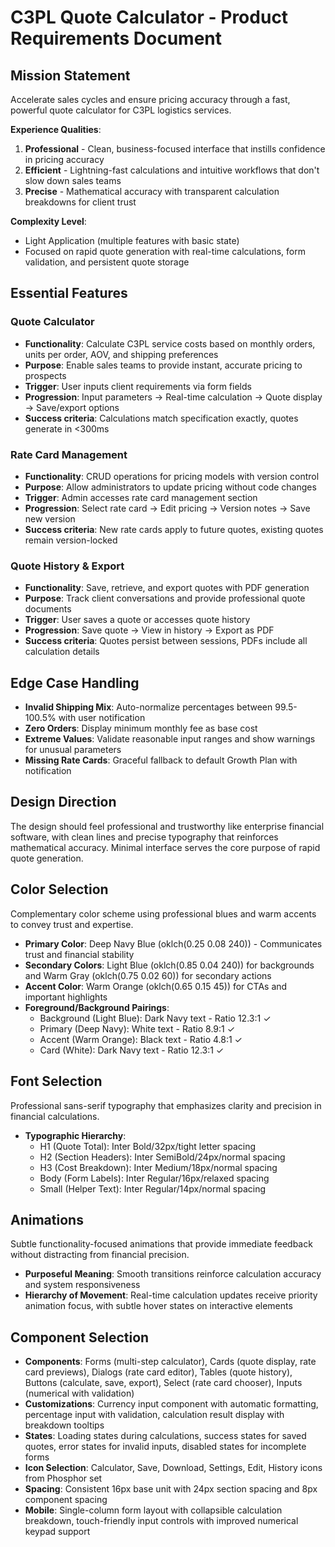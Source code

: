 # C3PL Quote Calculator - Product Requirements Document

## Mission Statement
Accelerate sales cycles and ensure pricing accuracy through a fast, powerful quote calculator for C3PL logistics services.

**Experience Qualities**:
1. **Professional** - Clean, business-focused interface that instills confidence in pricing accuracy
2. **Efficient** - Lightning-fast calculations and intuitive workflows that don't slow down sales teams
3. **Precise** - Mathematical accuracy with transparent calculation breakdowns for client trust

**Complexity Level**: 
- Light Application (multiple features with basic state)
- Focused on rapid quote generation with real-time calculations, form validation, and persistent quote storage

## Essential Features

### Quote Calculator
- **Functionality**: Calculate C3PL service costs based on monthly orders, units per order, AOV, and shipping preferences
- **Purpose**: Enable sales teams to provide instant, accurate pricing to prospects
- **Trigger**: User inputs client requirements via form fields
- **Progression**: Input parameters → Real-time calculation → Quote display → Save/export options
- **Success criteria**: Calculations match specification exactly, quotes generate in <300ms

### Rate Card Management
- **Functionality**: CRUD operations for pricing models with version control
- **Purpose**: Allow administrators to update pricing without code changes
- **Trigger**: Admin accesses rate card management section
- **Progression**: Select rate card → Edit pricing → Version notes → Save new version
- **Success criteria**: New rate cards apply to future quotes, existing quotes remain version-locked

### Quote History & Export
- **Functionality**: Save, retrieve, and export quotes with PDF generation
- **Purpose**: Track client conversations and provide professional quote documents
- **Trigger**: User saves a quote or accesses quote history
- **Progression**: Save quote → View in history → Export as PDF
- **Success criteria**: Quotes persist between sessions, PDFs include all calculation details

## Edge Case Handling
- **Invalid Shipping Mix**: Auto-normalize percentages between 99.5-100.5% with user notification
- **Zero Orders**: Display minimum monthly fee as base cost
- **Extreme Values**: Validate reasonable input ranges and show warnings for unusual parameters
- **Missing Rate Cards**: Graceful fallback to default Growth Plan with notification

## Design Direction
The design should feel professional and trustworthy like enterprise financial software, with clean lines and precise typography that reinforces mathematical accuracy. Minimal interface serves the core purpose of rapid quote generation.

## Color Selection
Complementary color scheme using professional blues and warm accents to convey trust and expertise.

- **Primary Color**: Deep Navy Blue (oklch(0.25 0.08 240)) - Communicates trust and financial stability
- **Secondary Colors**: Light Blue (oklch(0.85 0.04 240)) for backgrounds and Warm Gray (oklch(0.75 0.02 60)) for secondary actions
- **Accent Color**: Warm Orange (oklch(0.65 0.15 45)) for CTAs and important highlights
- **Foreground/Background Pairings**: 
  - Background (Light Blue): Dark Navy text - Ratio 12.3:1 ✓
  - Primary (Deep Navy): White text - Ratio 8.9:1 ✓
  - Accent (Warm Orange): Black text - Ratio 4.8:1 ✓
  - Card (White): Dark Navy text - Ratio 12.3:1 ✓

## Font Selection
Professional sans-serif typography that emphasizes clarity and precision in financial calculations.

- **Typographic Hierarchy**: 
  - H1 (Quote Total): Inter Bold/32px/tight letter spacing
  - H2 (Section Headers): Inter SemiBold/24px/normal spacing
  - H3 (Cost Breakdown): Inter Medium/18px/normal spacing
  - Body (Form Labels): Inter Regular/16px/relaxed spacing
  - Small (Helper Text): Inter Regular/14px/normal spacing

## Animations
Subtle functionality-focused animations that provide immediate feedback without distracting from financial precision.

- **Purposeful Meaning**: Smooth transitions reinforce calculation accuracy and system responsiveness
- **Hierarchy of Movement**: Real-time calculation updates receive priority animation focus, with subtle hover states on interactive elements

## Component Selection
- **Components**: Forms (multi-step calculator), Cards (quote display, rate card previews), Dialogs (rate card editor), Tables (quote history), Buttons (calculate, save, export), Select (rate card chooser), Inputs (numerical with validation)
- **Customizations**: Currency input component with automatic formatting, percentage input with validation, calculation result display with breakdown tooltips
- **States**: Loading states during calculations, success states for saved quotes, error states for invalid inputs, disabled states for incomplete forms
- **Icon Selection**: Calculator, Save, Download, Settings, Edit, History icons from Phosphor set
- **Spacing**: Consistent 16px base unit with 24px section spacing and 8px component spacing
- **Mobile**: Single-column form layout with collapsible calculation breakdown, touch-friendly input controls with improved numerical keypad support